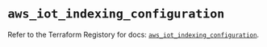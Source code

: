 # `aws_iot_indexing_configuration`

Refer to the Terraform Registory for docs: [`aws_iot_indexing_configuration`](https://www.terraform.io/docs/providers/aws/r/iot_indexing_configuration).
